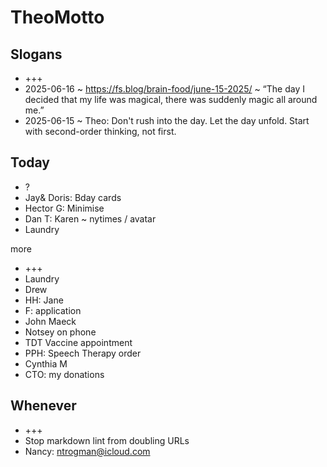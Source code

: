 # TheoMotto

## Slogans

* +++
* 2025-06-16 ~ https://fs.blog/brain-food/june-15-2025/ ~ “The day I decided that my life was magical, there was suddenly magic all around me.”
* 2025-06-15 ~ Theo: Don't rush into the day. Let the day unfold. Start with second-order thinking, not first. 

## Today

* ?
* Jay& Doris: Bday cards
* Hector G: Minimise
* Dan T: Karen ~ nytimes / avatar
* Laundry

more

* +++
* Laundry
* Drew
* HH: Jane
* F: application
* John Maeck
* Notsey on phone
* TDT Vaccine appointment
* PPH: Speech Therapy order
* Cynthia M
* CTO: my donations

## Whenever

* +++
* Stop markdown lint from doubling URLs
* Nancy: ntrogman@icloud.com

